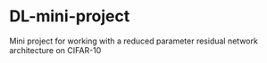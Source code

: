 # DL-mini-project
Mini project for working with a reduced parameter residual network architecture on CIFAR-10
